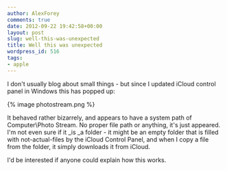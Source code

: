 ```yaml
---
author: AlexForey
comments: true
date: 2012-09-22 19:42:58+00:00
layout: post
slug: well-this-was-unexpected
title: Well this was unexpected
wordpress_id: 516
tags:
- apple
---
```


I don't usually blog about small things - but since I updated iCloud control panel in Windows this has popped up:

{% image photostream.png %}

It behaved rather bizarrely, and appears to have a system path of Computer\Photo Stream. No proper file path or anything, it's just appeared. I'm not even sure if it _is _a folder - it might be an empty folder that is filled with not-actual-files by the iCloud Control Panel, and when I copy a file from the folder, it simply downloads it from iCloud.

I'd be interested if anyone could explain how this works.
